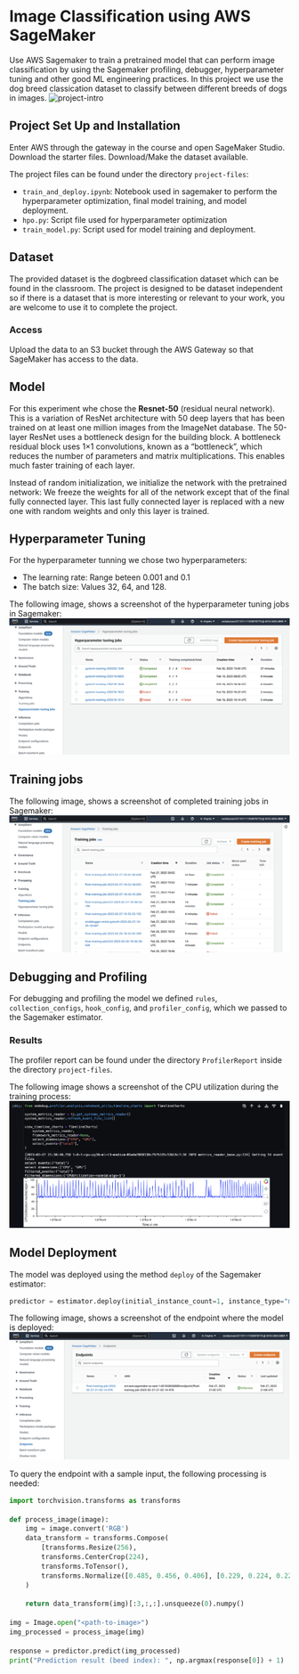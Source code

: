 # Image Classification using AWS SageMaker

Use AWS Sagemaker to train a pretrained model that can perform image classification by using the Sagemaker profiling, debugger, hyperparameter tuning and other good ML engineering practices. In this project we use the dog breed classication dataset to classify between different breeds of dogs in images.
![project-intro](./screenshots/project-intro)

## Project Set Up and Installation
Enter AWS through the gateway in the course and open SageMaker Studio. 
Download the starter files.
Download/Make the dataset available. 

The project files can be found under the directory `project-files`:
* `train_and_deploy.ipynb`: Notebook used in sagemaker to perform the hyperparameter optimization, final model training, and model deployment.
* `hpo.py`: Script file used for hyperparameter optimization
* `train_model.py`: Script used for model training and deployment.

## Dataset
The provided dataset is the dogbreed classification dataset which can be found in the classroom.
The project is designed to be dataset independent so if there is a dataset that is more interesting or relevant to your work, you are welcome to use it to complete the project.

### Access
Upload the data to an S3 bucket through the AWS Gateway so that SageMaker has access to the data. 

## Model
For this experiment whe chose the **Resnet-50** (residual neural network). This is a variation of ResNet architecture with 50 deep layers that has been trained on at least one million images from the ImageNet database. The 50-layer ResNet uses a bottleneck design for the building block. A bottleneck residual block uses 1×1 convolutions, known as a “bottleneck”, which reduces the number of parameters and matrix multiplications. This enables much faster training of each layer.

Instead of random initialization, we initialize the network with the pretrained network: We freeze the weights for all of the network except that of the final fully connected layer. This last fully connected layer is replaced with a new one with random weights and only this layer is trained.

## Hyperparameter Tuning
For the hyperparameter tunning we chose two hyperparameters:
* The learning rate: Range beteen 0.001 and 0.1
* The batch size: Values 32, 64, and 128.

The following image, shows a screenshot of the hyperparameter tuning jobs in Sagemaker:
![hyperparameter-tunning](./screenshots/hyperparameter-tunning.png)

## Training jobs
The following image, shows a screenshot of completed training jobs in Sagemaker:
![training-jobs](./screenshots/training-jobs.png)

## Debugging and Profiling
For debugging and profiling the model we defined `rules`, `collection_configs`, `hook_config`, and `profiler_config`, which we passed to the Sagemaker estimator.

### Results
The profiler report can be found under the directory `ProfilerReport` inside the directory `project-files`.

The following image shows a screenshot of the CPU utilization during the training process:
![cpu-utilization](./screenshots/cpu-utilizaton.png)


## Model Deployment
The model was deployed using the method `deploy` of the Sagemaker estimator: 
```python
predictor = estimator.deploy(initial_instance_count=1, instance_type="ml.t2.medium")
```

The following image, shows a screenshot of the endpoint where the model is deployed:
![endpoint](./screenshots/endpoint.png)

To query the endpoint with a sample input, the following processing is needed:
```python
import torchvision.transforms as transforms

def process_image(image):    
    img = image.convert('RGB')
    data_transform = transforms.Compose(
        [transforms.Resize(256),
        transforms.CenterCrop(224),
        transforms.ToTensor(),
        transforms.Normalize([0.485, 0.456, 0.406], [0.229, 0.224, 0.225])]
    )

    return data_transform(img)[:3,:,:].unsqueeze(0).numpy()

img = Image.open("<path-to-image>")
img_processed = process_image(img)

response = predictor.predict(img_processed)
print("Prediction result (beed index): ", np.argmax(response[0]) + 1)
```


